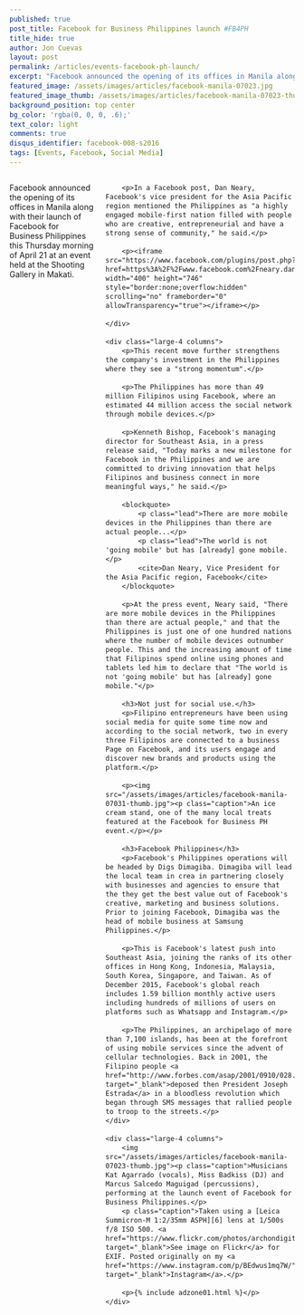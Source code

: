 ```yaml
---
published: true
post_title: Facebook for Business Philippines launch #FB4PH
title_hide: true
author: Jon Cuevas
layout: post
permalink: /articles/events-facebook-ph-launch/
excerpt: "Facebook announced the opening of its offices in Manila along with their launch of Facebook for Business Philippines this Thursday morning of April 21 at an event held at the Shooting Gallery in Makati."
featured_image: /assets/images/articles/facebook-manila-07023.jpg
featured_image_thumb: /assets/images/articles/facebook-manila-07023-thumb.jpg
background_position: top center
bg_color: 'rgba(0, 0, 0, .6);'
text_color: light
comments: true
disqus_identifier: facebook-008-s2016
tags: [Events, Facebook, Social Media]
---
```


<div class="row">
	<div class="large-4 columns">
		<p class="lead">Facebook announced the opening of its offices in Manila along with their launch of Facebook for Business Philippines this Thursday morning of April 21 at an event held at the Shooting Gallery in Makati.</p>

		<p>In a Facebook post, Dan Neary, Facebook's vice president for the Asia Pacific region mentioned the Philippines as "a highly engaged mobile-first nation filled with people who are creative, entrepreneurial and have a strong sense of community," he said.</p>

		<p><iframe src="https://www.facebook.com/plugins/post.php?href=https%3A%2F%2Fwww.facebook.com%2Fneary.dan%2Fposts%2F10153325822321486&width=400" width="400" height="746" style="border:none;overflow:hidden" scrolling="no" frameborder="0" allowTransparency="true"></iframe></p>

	</div>

	<div class="large-4 columns">
		<p>This recent move further strengthens the company's investment in the Philippines where they see a "strong momentum".</p>

		<p>The Philippines has more than 49 million Filipinos using Facebook, where an estimated 44 million access the social network through mobile devices.</p>

		<p>Kenneth Bishop, Facebook's managing director for Southeast Asia, in a press release said, "Today marks a new milestone for Facebook in the Philippines and we are committed to driving innovation that helps Filipinos and business connect in more meaningful ways," he said.</p>

		<blockquote>
			<p class="lead">There are more mobile devices in the Philippines than there are actual people...</p>
			<p class="lead">The world is not 'going mobile' but has [already] gone mobile.</p>
			<cite>Dan Neary, Vice President for the Asia Pacific region, Facebook</cite>
		</blockquote>

		<p>At the press event, Neary said, "There are more mobile devices in the Philippines than there are actual people," and that the Philippines is just one of one hundred nations where the number of mobile devices outnumber people. This and the increasing amount of time that Filipinos spend online using phones and tablets led him to declare that "The world is not 'going mobile' but has [already] gone mobile."</p>

		<h3>Not just for social use.</h3>
		<p>Filipino entrepreneurs have been using social media for quite some time now and according to the social network, two in every three Filipinos are connected to a business Page on Facebook, and its users engage and discover new brands and products using the platform.</p>

		<p><img src="/assets/images/articles/facebook-manila-07031-thumb.jpg"><p class="caption">An ice cream stand, one of the many local treats featured at the Facebook for Business PH event.</p></p>

		<h3>Facebook Philippines</h3>
		<p>Facebook's Philippines operations will be headed by Digs Dimagiba. Dimagiba will lead the local team in crea in partnering closely with businesses and agencies to ensure that the they get the best value out of Facebook's creative, marketing and business solutions. Prior to joining Facebook, Dimagiba was the head of mobile business at Samsung Philippines.</p>

		<p>This is Facebook's latest push into Southeast Asia, joining the ranks of its other offices in Hong Kong, Indonesia, Malaysia, South Korea, Singapore, and Taiwan. As of December 2015, Facebook's global reach includes 1.59 billion monthly active users including hundreds of millions of users on platforms such as Whatsapp and Instagram.</p>

		<p>The Philippines, an archipelago of more than 7,100 islands, has been at the forefront of using mobile services since the advent of cellular technologies. Back in 2001, the Filipino people <a href="http://www.forbes.com/asap/2001/0910/028.html" target="_blank">deposed then President Joseph Estrada</a> in a bloodless revolution which began through SMS messages that rallied people to troop to the streets.</p>
	</div>

	<div class="large-4 columns">
		<img src="/assets/images/articles/facebook-manila-07023-thumb.jpg"><p class="caption">Musicians Kat Agarrado (vocals), Miss Badkiss (DJ) and Marcus Salcedo Maguigad (percussions), performing at the launch event of Facebook for Business Philippines.</p>
		<p class="caption">Taken using a [Leica Summicron-M 1:2/35mm ASPH][6] lens at 1/500s f/8 ISO 500. <a href="https://www.flickr.com/photos/archondigital/26221436084/" target="_blank">See image on Flickr</a> for EXIF. Posted originally on my <a href="https://www.instagram.com/p/BEdwus1mq7W/" target="_blank">Instagram</a>.</p>

		<p>{% include adzone01.html %}</p>
	</div>
</div>


[1]: https://www.flickr.com/photos/archondigital/26221436084/
[2]: https://www.instagram.com/p/BEdwus1mq7W/
[5]: /topic/sony-a7sii/
[6]: /topic/leica/